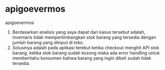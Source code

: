 # apigoevermos
apigoevermos

1. Berdasarkan analisis yang saya dapat dari kasus tersebut adalah, inventaris tidak mempertimbangkan stok barang yang tersedia dengan jumlah barang yang diinput di toko.
2. Solusinya adalah pada aplikasi terebut ketika checkout menghit API stok barang, ketika stok barang sudah kosong maka ada error handling untuk memberitahu konsumen bahwa barang yang ingin dibeli sudah tidak tersedia.
